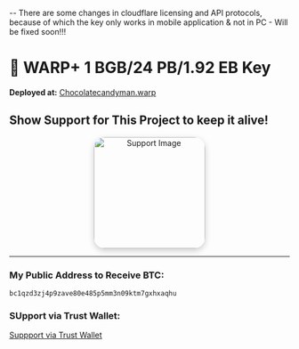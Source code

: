 -- There are some changes in cloudflare licensing and API protocols, because of which the key only works in mobile application & not in PC - Will be fixed soon!!! 

# 🌟 WARP+ 1 BGB/24 PB/1.92 EB Key 

**Deployed at:** [Chocolatecandyman.warp](https://warp.chocolatecandyman.workers.dev/)


## Show Support for This Project to keep it alive!

<div align="center">
  <img src="https://github.com/user-attachments/assets/0fb541ed-5eb9-48c6-b2c4-b936d65ab26e" alt="Support Image" width="200" style="border-radius: 20px; box-shadow: 0px 4px 12px rgba(0,0,0,0.2);" />
</div>

---

###  My Public Address to Receive BTC: 
`bc1qzd3zj4p9zave80e485p5mm3n09ktm7gxhxaqhu`

###  SUpport via Trust Wallet:
[Suppport via Trust Wallet](https://link.trustwallet.com/send?coin=0&address=bc1qzd3zj4p9zave80e485p5mm3n09ktm7gxhxaqhu)

